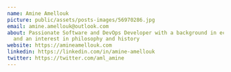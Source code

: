 ```yaml
---
name: Amine Amellouk
picture: public/assets/posts-images/56970286.jpg
email: amine.amellouk@outlook.com
about: Passionate Software and DevOps Developer with a background in economics
  and an interest in philosophy and history
website: https://amineamellouk.com
linkedin: https://linkedin.com/in/amine-amellouk
twitter: https://twitter.com/aml_amine
---
```

